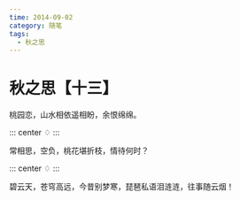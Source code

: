 ```yaml
---
time: 2014-09-02
category: 随笔
tags:
  - 秋之思
---
```


# 秋之思【十三】

桃园恋，山水相依遥相盼，余恨绵绵。

::: center
♢
:::

常相思，空负，桃花堪折枝，情待何时？

::: center
♢
:::

碧云天，苍穹高远，今昔别梦寒，琵琶私语泪涟涟，往事随云烟！
